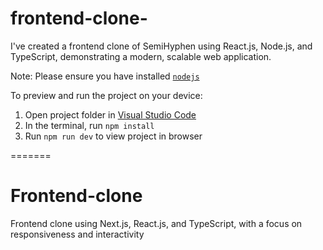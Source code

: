 # frontend-clone-
I've created a frontend clone of SemiHyphen using React.js, Node.js, and TypeScript, demonstrating a modern, scalable web application.


  Note: Please ensure you have installed <code><a href="https://nodejs.org/en/download/">nodejs</a></code>

  To preview and run the project on your device:
  1) Open project folder in <a href="https://code.visualstudio.com/download">Visual Studio Code</a>
  2) In the terminal, run `npm install`
  3) Run `npm run dev` to view project in browser
  
=======
# Frontend-clone
Frontend clone using Next.js, React.js, and TypeScript, with a focus on responsiveness and interactivity
